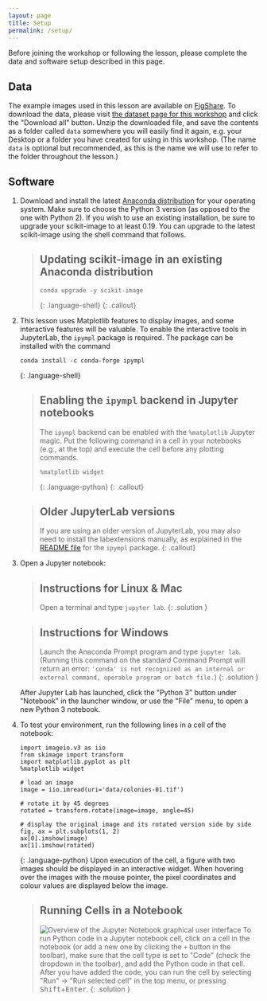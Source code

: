 ```yaml
---
layout: page
title: Setup
permalink: /setup/
---
```


Before joining the workshop or following the lesson, please complete the data and software setup described in this page.


## Data

The example images used in this lesson are available on [FigShare](https://figshare.com/).
To download the data, please visit [the dataset page for this workshop][figshare-data]
and click the "Download all" button.
Unzip the downloaded file, and save the contents as a folder  called `data` somewhere you will easily find it again,
e.g. your Desktop or a folder you have created for using in this workshop.
(The name `data` is optional but recommended, as this is the name we will use to refer to the folder throughout the lesson.)

[figshare-data]: https://figshare.com/articles/dataset/Data_Carpentry_Image_Processing_Data_beta_/19260677


## Software

1. Download and install the latest [Anaconda
   distribution](https://www.anaconda.com/distribution/) for your
   operating system. Make sure to choose the Python 3 version (as
   opposed to the one with Python 2). If you wish to use an existing
   installation, be sure to upgrade your scikit-image to at least 0.19.
   You can upgrade to the latest scikit-image using the shell command that follows.

   > ## Updating scikit-image in an existing Anaconda distribution
   >
   > ~~~
   > conda upgrade -y scikit-image
   > ~~~
   > {: .language-shell}
   {: .callout}

2. This lesson uses Matplotlib features to display images, and some
   interactive features will be valuable. To enable the interactive
   tools in JupyterLab, the `ipympl` package is required. The package
   can be installed with the command

   ~~~
   conda install -c conda-forge ipympl
   ~~~
   {: .language-shell}

   > ## Enabling the `ipympl` backend in Jupyter notebooks
   >
   > The `ipympl` backend can be enabled with the `%matplotlib` Jupyter
   > magic. Put the following command in a cell in your notebooks
   > (e.g., at the top) and execute the cell before any plotting commands.
   >
   > ~~~
   > %matplotlib widget
   > ~~~
   > {: .language-python}
   {: .callout}

   > ## Older JupyterLab versions
   >
   > If you are using an older version of JupyterLab, you may also need
   > to install the labextensions manually, as explained in the [README
   > file](https://github.com/matplotlib/ipympl#readme) for the `ipympl`
   > package.
   {: .callout}

3. Open a Jupyter notebook:

   > ## Instructions for Linux & Mac
   >
   > Open a terminal and type `jupyter lab`.
   {: .solution }

   > ## Instructions for Windows
   >
   > Launch the Anaconda Prompt program and type `jupyter lab`.
   > (Running this command on the standard Command Prompt will return an error:
   > `'conda' is not recognized as an internal or external command, operable program or batch file.`)
   {: .solution }

   After Jupyter Lab has launched, click the "Python 3" button under "Notebook" in the launcher window,
   or use the "File" menu, to open a new Python 3 notebook.

4. To test your environment, run the following lines in a cell of the notebook:
   ~~~
   import imageio.v3 as iio
   from skimage import transform
   import matplotlib.pyplot as plt
   %matplotlib widget

   # load an image
   image = iio.imread(uri='data/colonies-01.tif')

   # rotate it by 45 degrees
   rotated = transform.rotate(image=image, angle=45)

   # display the original image and its rotated version side by side
   fig, ax = plt.subplots(1, 2)
   ax[0].imshow(image)
   ax[1].imshow(rotated)
   ~~~
   {: .language-python}
   Upon execution of the cell, a figure with two images should be displayed in an interactive widget. When hovering over the images with the mouse pointer, the pixel coordinates and colour values are displayed below the image.

   > ## Running Cells in a Notebook
   >
   >
   > ![Overview of the Jupyter Notebook graphical user interface](../fig/jupyter_overview.png)
   > To run Python code in a Jupyter notebook cell, click on a cell in the notebook
   > (or add a new one by clicking the `+` button in the toolbar),
   > make sure that the cell type is set to "Code" (check the dropdown in the toolbar),
   > and add the Python code in that cell.
   > After you have added the code,
   > you can run the cell by selecting "Run" -> "Run selected cell" in the top menu,
   > or pressing <kbd>Shift</kbd>+<kbd>Enter</kbd>.
   {: .solution }
